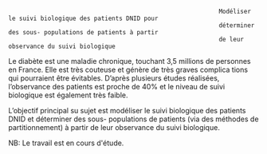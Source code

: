                                                                Modéliser le suivi biologique des patients DNID pour
                                                               déterminer des sous- populations de patients à partir
                                                               de leur observance du suivi biologique

Le diabète est une maladie chronique, touchant 3,5 millions de personnes en France. Elle est très couteuse et génère de très graves complica tions qui pourraient être évitables. 
D’après plusieurs études réalisées, l’observance des patients est proche de 40% et le niveau de suivi biologique est également très faible.

 L’objectif principal su sujet est modéliser le suivi biologique des patients DNID et déterminer des sous- populations de patients (via des méthodes de partitionnement) à partir
de leur observance du suivi biologique.

NB: Le travail est en cours d'étude.
